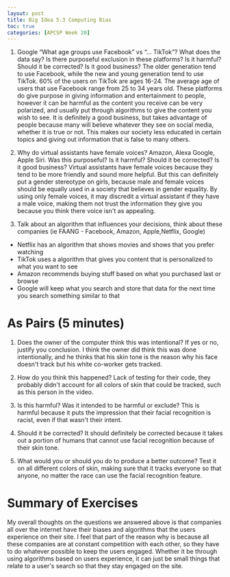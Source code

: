 ```yaml
---
layout: post
title: Big Idea 5.3 Computing Bias
toc: true
categories: [APCSP Week 20]
---
```


1. Google “What age groups use Facebook” vs “… TikTok”? What does the data say? Is there purposeful exclusion in these platforms? Is it harmful? Should it be corrected? Is it good business?
The older generation tend to use Facebook, while the new and young generation tend to use TikTok. 60% of the users on TikTok are ages 16-24. The average age of users that use Facebook range from 25 to 34 years old. These platforms do give purpose in giving information and entertainment to people, however it can be harmful as the content you receive can be very polarized, and usually put through algorithms to give the content you wish to see. It is definitely a good business, but takes advantage of people because many will believe whatever they see on social media, whether it is true or not. This makes our society less educated in certain topics and giving out information that is false to many others. 

2. Why do virtual assistants have female voices? Amazon, Alexa Google, Apple Siri. Was this purposeful? Is it harmful? Should it be corrected? Is it good business?
Virtual assistants have female voices because they tend to be more friendly and sound more helpful. But this can definitely put a gender stereotype on girls, because male and female voices should be equally used in a society that believes in gender equality. By using only female voices, it may discredit a virtual assistant if they have a male voice, making them not trust the information they give you because you think there voice isn't as appealing.

3. Talk about an algorithm that influences your decisions, think about these companies (ie FAANG - Facebook, Amazon, Apple,Netflix, Google)
- Netflix has an algorithm that shows movies and shows that you prefer watching
- TikTok uses a algorithm that gives you content that is personalized to what you want to see
- Amazon recommends buying stuff based on what you purchased last or browse
- Google will keep what you search and store that data for the next time you search something similar to that

# As Pairs (5 minutes)
1. Does the owner of the computer think this was intentional? If yes or no, justify you conclusion.
I think the owner did think this was done intentionally, and he thinks that his skin tone is the reason why his face doesn't track but his white co-worker gets tracked.

2. How do you think this happened?
Lack of testing for their code, they probably didn't account for all colors of skin that could be tracked, such as this person in the video.

3. Is this harmful? Was it intended to be harmful or exclude?
This is harmful because it puts the impression that their facial recognition is racist, even if that wasn't their intent.

4. Should it be corrected?
It should definitely be corrected because it takes out a portion of humans that cannot use facial recognition because of their skin tone.

5. What would you or should you do to produce a better outcome?
Test it on all different colors of skin, making sure that it tracks everyone so that anyone, no matter the race can use the facial recognition feature.

# Summary of Exercises
My overall thoughts on the questions we answered above is that companies all over the internet have their biases and algorithms that the users experience on their site. I feel that part of the reason why is because all these companies are at constant competition with each other, so they have to do whatever possible to keep the users engaged. Whether it be through using algorithms based on users experience, it can just be small things that relate to a user's search so that they stay engaged on the site.
